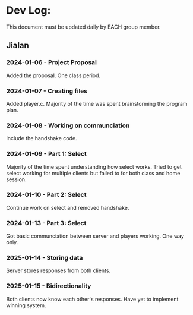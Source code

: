 # Dev Log:

This document must be updated daily by EACH group member.

## Jialan

### 2024-01-06 - Project Proposal
Added the proposal. One class period.

### 2024-01-07 - Creating files
Added player.c. Majority of the time was spent brainstorming the program plan.

### 2024-01-08 - Working on communciation
Include the handshake code.

### 2024-01-09 - Part 1: Select
Majority of the time spent understanding how select works. Tried to get select working for multiple clients
but failed to for both class and home session.

### 2024-01-10 - Part 2: Select
Continue work on select and removed handshake.

### 2024-01-13 - Part 3: Select
Got basic communciation between server and players working. One way only.

### 2025-01-14 - Storing data
Server stores responses from both clients.

### 2025-01-15 - Bidirectionality
Both clients now know each other's responses. Have yet to implement winning system.
